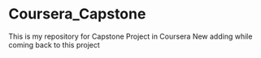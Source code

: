 # Coursera_Capstone
This is my repository for Capstone Project in Coursera
New adding while coming back to this project

